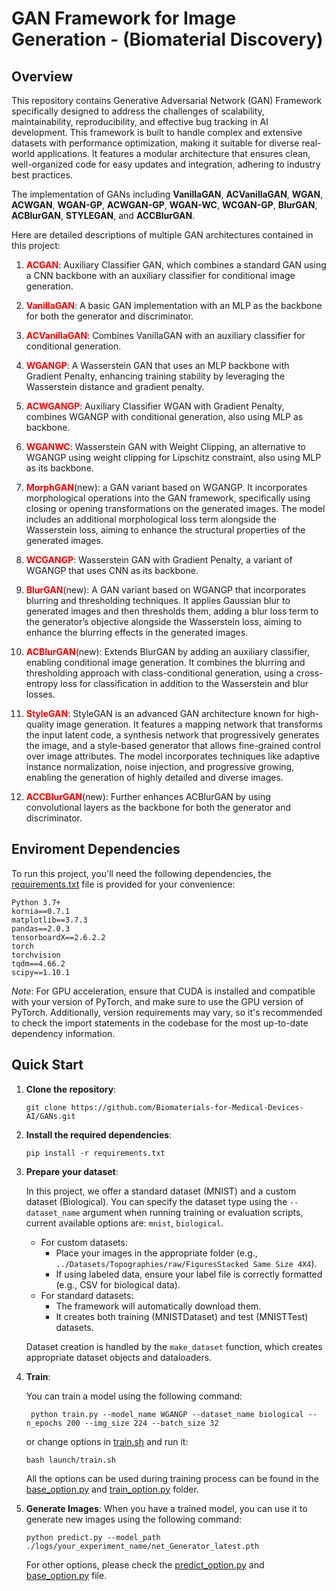 # GAN Framework for Image Generation - (Biomaterial Discovery) 

## Overview

This repository contains Generative Adversarial Network (GAN) Framework specifically designed to address the challenges of scalability, maintainability, reproducibility, and effective bug tracking in AI development. This framework is built to handle complex and extensive datasets with performance optimization, making it suitable for diverse real-world applications. It features a modular architecture that ensures clean, well-organized code for easy updates and integration, adhering to industry best practices.

The implementation of GANs including **VanillaGAN**, **ACVanillaGAN**, **WGAN**, **ACWGAN**, **WGAN-GP**, **ACWGAN-GP**, **WGAN-WC**, **WCGAN-GP**, **BlurGAN**, **ACBlurGAN**, **STYLEGAN**, and **ACCBlurGAN**. 


Here are detailed descriptions of multiple GAN architectures contained in this project: 

1. **<span style="color:red;">ACGAN</span>**: Auxiliary Classifier GAN, which combines a standard GAN using a CNN backbone with an auxiliary classifier for conditional image generation.

2. **<span style="color:red;">VanillaGAN</span>**: A basic GAN implementation with an MLP as the backbone for both the generator and discriminator.

3. **<span style="color:red;">ACVanillaGAN</span>**: Combines VanillaGAN with an auxiliary classifier for conditional generation.

4. **<span style="color:red;">WGANGP</span>**: A Wasserstein GAN that uses an MLP backbone with Gradient Penalty, enhancing training stability by leveraging the Wasserstein distance and gradient penalty.

5. **<span style="color:red;">ACWGANGP</span>**: Auxiliary Classifier WGAN with Gradient Penalty, combines WGANGP with conditional generation, also using MLP as backbone.

6. **<span style="color:red;">WGANWC</span>**: Wasserstein GAN with Weight Clipping, an alternative to WGANGP using weight clipping for Lipschitz constraint, also using MLP as its backbone.


7. **<span style="color:red;">MorphGAN</span>**(new): a GAN variant based on WGANGP. It incorporates morphological operations into the GAN framework, specifically using closing or opening transformations on the generated images. The model includes an additional morphological loss term alongside the Wasserstein loss, aiming to enhance the structural properties of the generated images.

8. **<span style="color:red;">WCGANGP</span>**: Wasserstein GAN with Gradient Penalty, a variant of WGANGP that uses CNN as its backbone.


9. **<span style="color:red;">BlurGAN</span>**(new):  A GAN variant based on WGANGP that incorporates blurring and thresholding techniques. It applies Gaussian blur to generated images and then thresholds them, adding a blur loss term to the generator’s objective alongside the Wasserstein loss, aiming to enhance the blurring effects in the generated images.

10. **<span style="color:red;">ACBlurGAN</span>**(new): Extends BlurGAN by adding an auxiliary classifier, enabling conditional image generation. It combines the blurring and thresholding approach with class-conditional generation, using a cross-entropy loss for classification in addition to the Wasserstein and blur losses.

11. **<span style="color:red;">StyleGAN</span>**: StyleGAN is an advanced GAN architecture known for high-quality image generation. It features a mapping network that transforms the input latent code, a synthesis network that progressively generates the image, and a style-based generator that allows fine-grained control over image attributes. The model incorporates techniques like adaptive instance normalization, noise injection, and progressive growing, enabling the generation of highly detailed and diverse images.

12. **<span style="color:red;">ACCBlurGAN</span>**(new): Further enhances ACBlurGAN by using convolutional layers as the backbone for both the generator and discriminator.


## Enviroment Dependencies
To run this project, you'll need the following dependencies, the [requirements.txt](./requirements.txt) file is provided for your convenience:

    Python 3.7+
    kornia==0.7.1
    matplotlib==3.7.3
    pandas==2.0.3
    tensorboardX==2.6.2.2
    torch
    torchvision
    tqdm==4.66.2
    scipy==1.10.1
*Note*: For GPU acceleration, ensure that CUDA is installed and compatible with your version of PyTorch, and make sure to use the GPU version of PyTorch. Additionally, version requirements may vary, so it's recommended to check the import statements in the codebase for the most up-to-date dependency information.

## Quick Start
1. **Clone the repository**:
    ``` 
    git clone https://github.com/Biomaterials-for-Medical-Devices-AI/GANs.git
    ```

2. **Install the required dependencies**:
    ```
    pip install -r requirements.txt
    ```
3. **Prepare your dataset**:

   In this project, we offer a standard dataset (MNIST) and a custom dataset (Biological). You can specify the dataset type using the `--dataset_name` argument when running training or evaluation scripts, current available options are: `mnist`, `biological`.
   - For custom datasets:
     - Place your images in the appropriate folder (e.g., `../Datasets/Topographies/raw/FiguresStacked Same Size 4X4`).
     - If using labeled data, ensure your label file is correctly formatted (e.g., CSV for biological data).
   - For standard datasets:
     - The framework will automatically download them.
     - It creates both training (MNISTDataset) and test (MNISTTest) datasets.

    Dataset creation is handled by the `make_dataset` function, which creates appropriate dataset objects and dataloaders.

 4. **Train**:

    You can train a model using the following command:
    ```
     python train.py --model_name WGANGP --dataset_name biological --n_epochs 200 --img_size 224 --batch_size 32
    ```
    or change options in [train.sh](./launch/train.sh) and run it:
    ```
    bash launch/train.sh
    ```
    All the options can be used during training process can be found in the [base_option.py](./options/base_option.py) and [train_option.py](./options/train_option.py) folder.

5. **Generate Images**:
   When you have a trained model, you can use it to generate new images using the following command:
   ```
   python predict.py --model_path ./logs/your_experiment_name/net_Generator_latest.pth
   ```
   For other options, please check the [predict_option.py](./options/predict_option.py) and [base_option.py](./options/base_option.py) file.
